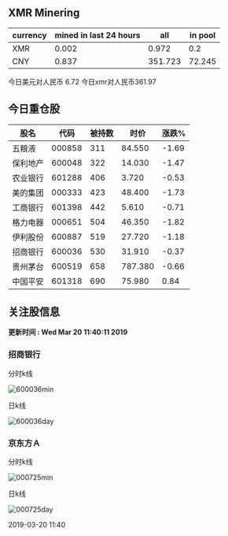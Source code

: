 ## XMR Minering

|currency|mined in last 24 hours|all|in pool|
|---|---|---|---|
|XMR|0.002|0.972|0.2|
|CNY|0.837|351.723|72.245|

今日美元对人民币 6.72	今日xmr对人民币361.97


## 今日重仓股 

|股名|代码|被持数|时价|涨跌%|
|---|---|---|---|---|
|五粮液|000858|311|84.550|-1.69|
|保利地产|600048|322|14.030|-1.47|
|农业银行|601288|406|3.720|-0.53|
|美的集团|000333|423|48.400|-1.73|
|工商银行|601398|442|5.610|-0.71|
|格力电器|000651|504|46.350|-1.82|
|伊利股份|600887|519|27.720|-1.18|
|招商银行|600036|530|31.910|-0.37|
|贵州茅台|600519|658|787.380|-0.66|
|中国平安|601318|690|75.980|0.84|

## 关注股信息
**更新时间 : Wed Mar 20 11:40:11 2019**
### 招商银行 
分时k线

![600036min](http://image.sinajs.cn/newchart/min/n/sh600036.gif)

日k线

![600036day](http://image.sinajs.cn/newchart/daily/n/sh600036.gif)

### 京东方Ａ 
分时k线

![000725min](http://image.sinajs.cn/newchart/min/n/sz000725.gif)

日k线

![000725day](http://image.sinajs.cn/newchart/daily/n/sz000725.gif)

2019-03-20 11:40